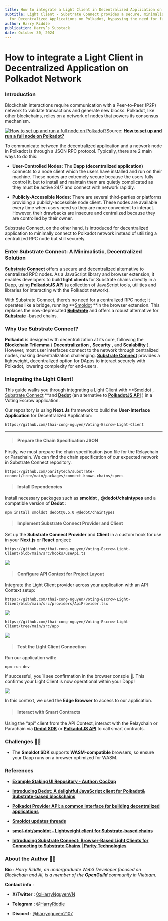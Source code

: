 ```yaml
---
title: How to integrate a Light Client in Decentralized Application on Polkadot Network
subtitle: Light Client - Substrate Connect provides a secure, minimalistic approach
  for Decentralized Applications on Polkadot, bypassing the need for full node installations.
author: Harry Riddle
publication: Harry’s Substack
date: October 30, 2024
---
```


# How to integrate a Light Client in Decentralized Application on Polkadot Network
### Introduction

Blockchain interactions require communication with a Peer-to-Peer (P2P) network to validate transactions and generate new blocks. Polkadot, like other blockchains, relies on a network of nodes that powers its consensus mechanism.

[![How to set up and run a full node on Polkadot?](https://substackcdn.com/image/fetch/w_1456,c_limit,f_auto,q_auto:good,fl_progressive:steep/https%3A%2F%2Fsubstack-post-media.s3.amazonaws.com%2Fpublic%2Fimages%2F2f3cf6e7-8ec7-4622-8338-6f8d1d1ef6a8_365x250.png)](https://substackcdn.com/image/fetch/f_auto,q_auto:good,fl_progressive:steep/https%3A%2F%2Fsubstack-post-media.s3.amazonaws.com%2Fpublic%2Fimages%2F2f3cf6e7-8ec7-4622-8338-6f8d1d1ef6a8_365x250.png)Source: **[How to set up and run a full node on Polkadot?](https://www.leewayhertz.com/how-to-set-up-a-full-node-on-polkadot/)**

To communicate between the decentralized application and a network node in Polkadot is through a JSON RPC protocol. Typically, there are 2 main ways to do this:

  *  **User-Controlled Nodes:** The **Dapp (decentralized application)** connects to a node client which the users have installed and run on their machine. These nodes are extremely secure because the users fully control it, but to install and maintain them are quietly complicated as they must be active 24/7 and connect with network rapidly.

  *  **Publicly-Accessible Nodes:** There are several third-parties or platforms providing a publicly-accessible node client. These nodes are available every time when users need so they are more convenient to interact. However, their drawbacks are insecure and centralized because they are controlled by their owner.




Substrate Connect, on the other hand, is introduced for decentralized application to minimally connect to Polkadot network instead of utilizing a centralized RPC node but still securely.

### Enter Substrate Connect: A Minimalistic, Decentralized Solution

 **[Substrate Connect](https://substrate.io/substrate-connect/)** offers a secure and decentralized alternative to centralized RPC nodes. As a JavaScript library and browser extension, it enables developers to build **light clients** for Substrate chains directly in a Dapp, using **[PolkadotJS API](https://polkadot.js.org/docs/api/)** (a collection of JavaScript tools, utilities and libraries for interacting with the Polkadot network).

With Substrate Connect, there’s no need for a centralized RPC node; it operates like a bridge, running **[Smoldot](https://github.com/smol-dot/smoldot) **in the browser extension. This replaces the now-deprecated **[~~Substrate~~](https://github.com/paritytech/substrate)** and offers a robust alternative for **[Substrate](https://github.com/paritytech/substrate)** -based chains.

### Why Use Substrate Connect?

 **Polkadot** is designed with decentralization at its core, following the **Blockchain Trilemma** ( **Decentralization** , **Security** , and **Scalability** ). However, most user interfaces connect to the network through centralized nodes, making decentralization challenging. **[Substrate Connect](https://substrate.io/substrate-connect/)** provides a lightweight, decentralized option for DApps to interact securely with Polkadot, lowering complexity for end-users.

### Integrating the Light Client!

This guide walks you through integrating a Light Client with **[Smoldot](https://github.com/smol-dot/smoldot) , [Substrate Connect](https://substrate.io/substrate-connect/) **and **[Dedot](https://docs.dedot.dev/)** (an alternative to **[PolkadotJS API](https://polkadot.js.org/docs/api/)** ) in a Voting Escrow application.

Our repository is using **Next.Js** framework to build the **User-Interface** **Application** for Decentralized Application:
    
    
    https://github.com/thai-cong-nguyen/Voting-Escrow-Light-Client

* * *

> ####  **Prepare the Chain Specification JSON**

Firstly, we must prepare the chain specification json file for the Relaychain or Parachain. We can find the chain specification of our expected network in Substrate Connect repository.
    
    
    https://github.com/paritytech/substrate-connect/tree/main/packages/connect-known-chains/specs

> #### Install Dependencies

Install necessary packages such as **smoldot** , **@dedot/chaintypes** and a compatible version of **Dedot** :
    
    
    npm install smoldot dedot@0.5.0 @dedot/chaintypes

> ####  **Implement Substrate Connect Provider and Client**

Set up the **Substrate Connect Provider** and **Client** in a custom hook for use in your **Next.js** or **React** project: 
    
    
    https://github.com/thai-cong-nguyen/Voting-Escrow-Light-Client/blob/main/src/hooks/useApi.ts

[![](https://substackcdn.com/image/fetch/w_1456,c_limit,f_auto,q_auto:good,fl_progressive:steep/https%3A%2F%2Fsubstack-post-media.s3.amazonaws.com%2Fpublic%2Fimages%2Fad2d53e7-f2c3-4ae1-9c41-c96d987e8bba_1514x2390.png)](https://substackcdn.com/image/fetch/f_auto,q_auto:good,fl_progressive:steep/https%3A%2F%2Fsubstack-post-media.s3.amazonaws.com%2Fpublic%2Fimages%2Fad2d53e7-f2c3-4ae1-9c41-c96d987e8bba_1514x2390.png)

> #### Configure API Context for Project Layout

Integrate the Light Client provider across your application with an API Context setup:
    
    
    https://github.com/thai-cong-nguyen/Voting-Escrow-Light-Client/blob/main/src/providers/ApiProvider.tsx

[![](https://substackcdn.com/image/fetch/w_1456,c_limit,f_auto,q_auto:good,fl_progressive:steep/https%3A%2F%2Fsubstack-post-media.s3.amazonaws.com%2Fpublic%2Fimages%2F2f375d61-ff45-4a1d-9d80-b35dbf605ef2_1514x2876.png)](https://substackcdn.com/image/fetch/f_auto,q_auto:good,fl_progressive:steep/https%3A%2F%2Fsubstack-post-media.s3.amazonaws.com%2Fpublic%2Fimages%2F2f375d61-ff45-4a1d-9d80-b35dbf605ef2_1514x2876.png)
    
    
    https://github.com/thai-cong-nguyen/Voting-Escrow-Light-Client/tree/main/src/app

[![](https://substackcdn.com/image/fetch/w_1456,c_limit,f_auto,q_auto:good,fl_progressive:steep/https%3A%2F%2Fsubstack-post-media.s3.amazonaws.com%2Fpublic%2Fimages%2F42e11e8b-4212-4d0f-80b5-7d9b7baf210e_1514x1460.png)](https://substackcdn.com/image/fetch/f_auto,q_auto:good,fl_progressive:steep/https%3A%2F%2Fsubstack-post-media.s3.amazonaws.com%2Fpublic%2Fimages%2F42e11e8b-4212-4d0f-80b5-7d9b7baf210e_1514x1460.png)

> #### Test the Light Client Connection

Run our application with:
    
    
    npm run dev

If successful, you’ll see confirmation in the browser console 🎉. This confirms your Light Client is now operational within your Dapp!

[![](https://substackcdn.com/image/fetch/w_1456,c_limit,f_auto,q_auto:good,fl_progressive:steep/https%3A%2F%2Fsubstack-post-media.s3.amazonaws.com%2Fpublic%2Fimages%2F4a3718a3-c5bb-44ce-9419-5d101b2497d7_1910x314.png)](https://substackcdn.com/image/fetch/f_auto,q_auto:good,fl_progressive:steep/https%3A%2F%2Fsubstack-post-media.s3.amazonaws.com%2Fpublic%2Fimages%2F4a3718a3-c5bb-44ce-9419-5d101b2497d7_1910x314.png)

In this context, we used the **Edge Browser** to access to our application.

> #### Interact with Smart Contracts

Using the “api” client from the API Context, interact with the Relaychain or Parachain via **[Dedot SDK](https://docs.dedot.dev/)** or **[PolkadotJS API](https://polkadot.js.org/docs/api/)** to call smart contracts.

### Challenges 💪🏻

  * The **Smoldot SDK** supports **WASM-compatible** browsers, so ensure your Dapp runs on a browser optimized for WASM.




### References

  *  **[Example Staking UI Repository - Author: CocDap](https://github.com/CocDap/staking-ui)**

  *  **[Introducing Dedot: A delightful JavaScript client for Polkadot& Substrate-based blockchains](https://forum.polkadot.network/t/introducing-dedot-a-delightful-javascript-client-for-polkadot-substrate-based-blockchains/8956)**

  *  **[Polkadot Provider API: a common interface for building decentralized applications](https://forum.polkadot.network/t/polkadot-provider-api-a-common-interface-for-building-decentralized-applications/4128)**

  *  **[Smoldot updates threads](https://forum.polkadot.network/t/smoldot-updates-threads/4471)**

  *  **[smol-dot/smoldot - Lightweight client for Substrate-based chains](https://github.com/smol-dot/smoldot)**

  *  **[Introducing Substrate Connect: Browser-Based Light Clients for Connecting to Substrate Chains | Parity Technologies](https://www.parity.io/blog/introducing-substrate-connect)**




### About the Author 👋🏻

 **Bio** : _Harry Riddle, an undergraduate Web3 Developer focused on Blockchain and AI, is a member of the **OpenGuild** community in Vietnam._

 **Contact info** : 

  * **X/Twitter** : [0xHarryNguyenVN](https://x.com/0xHarryNguyenVN)

  *  **Telegram** : [@HarryRiddle](https://t.me/HarryRiddle)

  *  **Discord** : [@harrynguyen2107](http://@harrynguyen2107)



